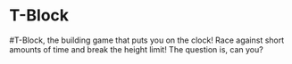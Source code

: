 # T-Block

#T-Block, the building game that puts you on the clock! Race against short amounts of time and break the height limit! The question is, can you?
